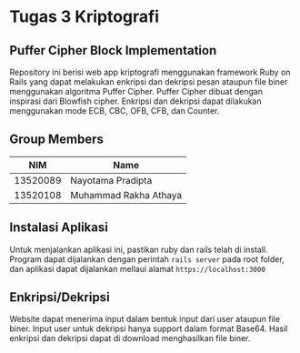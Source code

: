 # Tugas 3 Kriptografi
## Puffer Cipher Block Implementation
Repository ini berisi web app kriptografi menggunakan framework Ruby on Rails yang dapat melakukan enkripsi dan dekripsi pesan ataupun file biner menggunakan algoritma Puffer Cipher. Puffer Cipher dibuat dengan inspirasi dari Blowfish cipher. Enkripsi dan dekripsi dapat dilakukan menggunakan mode ECB, CBC, OFB, CFB, dan Counter. 


## Group Members
| NIM | Name |
| - | -|
| 13520089 | Nayotama Pradipta |
| 13520108 | Muhammad Rakha Athaya |

## Instalasi Aplikasi
Untuk menjalankan aplikasi ini, pastikan ruby dan rails telah di install. Program dapat dijalankan dengan perintah ```rails server``` pada root folder, dan aplikasi dapat dijalankan mellaui alamat ```https://localhost:3000```

## Enkripsi/Dekripsi
Website dapat menerima input dalam bentuk input dari user ataupun file biner. Input user untuk dekripsi hanya support dalam format Base64. Hasil enkripsi dan dekripsi dapat di download menghasilkan file biner.